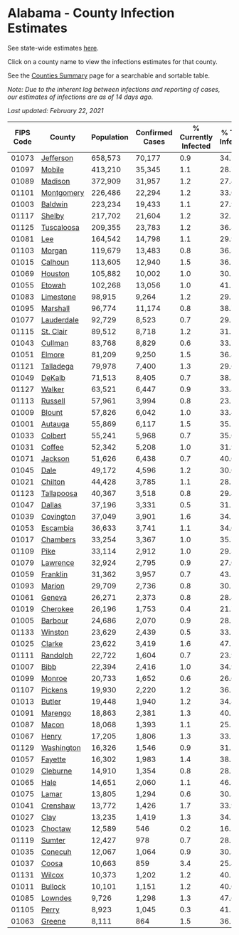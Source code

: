 # Alabama - County Infection Estimates

See state-wide estimates [here](/infections/us-al).

Click on a county name to view the infections estimates for that county.

See the [Counties Summary](/infections/summary-counties) page for a searchable and sortable table.

*Note: Due to the inherent lag between infections and reporting of cases, our estimates of infections are as of 14 days ago.*

*Last updated: February 22, 2021*

|   FIPS Code |                   County |   Population |   Confirmed Cases |   % Currently Infected |   % Total Infected |
|-------------|--------------------------|--------------|-------------------|------------------------|--------------------|
|       01073 |   [Jefferson](jefferson) |      658,573 |            70,177 |                    0.9 |               34.7 |
|       01097 |         [Mobile](mobile) |      413,210 |            35,345 |                    1.1 |               28.7 |
|       01089 |       [Madison](madison) |      372,909 |            31,957 |                    1.2 |               27.4 |
|       01101 | [Montgomery](montgomery) |      226,486 |            22,294 |                    1.2 |               33.0 |
|       01003 |       [Baldwin](baldwin) |      223,234 |            19,433 |                    1.1 |               27.9 |
|       01117 |         [Shelby](shelby) |      217,702 |            21,604 |                    1.2 |               32.1 |
|       01125 | [Tuscaloosa](tuscaloosa) |      209,355 |            23,783 |                    1.2 |               36.8 |
|       01081 |               [Lee](lee) |      164,542 |            14,798 |                    1.1 |               29.9 |
|       01103 |         [Morgan](morgan) |      119,679 |            13,483 |                    0.8 |               36.3 |
|       01015 |       [Calhoun](calhoun) |      113,605 |            12,940 |                    1.5 |               36.1 |
|       01069 |       [Houston](houston) |      105,882 |            10,002 |                    1.0 |               30.2 |
|       01055 |         [Etowah](etowah) |      102,268 |            13,056 |                    1.0 |               41.1 |
|       01083 |   [Limestone](limestone) |       98,915 |             9,264 |                    1.2 |               29.7 |
|       01095 |     [Marshall](marshall) |       96,774 |            11,174 |                    0.8 |               38.7 |
|       01077 | [Lauderdale](lauderdale) |       92,729 |             8,523 |                    0.7 |               29.1 |
|       01115 |   [St. Clair](st.-clair) |       89,512 |             8,718 |                    1.2 |               31.2 |
|       01043 |       [Cullman](cullman) |       83,768 |             8,829 |                    0.6 |               33.7 |
|       01051 |         [Elmore](elmore) |       81,209 |             9,250 |                    1.5 |               36.8 |
|       01121 |   [Talladega](talladega) |       79,978 |             7,400 |                    1.3 |               29.6 |
|       01049 |         [DeKalb](dekalb) |       71,513 |             8,405 |                    0.7 |               38.3 |
|       01127 |         [Walker](walker) |       63,521 |             6,447 |                    0.9 |               33.8 |
|       01113 |       [Russell](russell) |       57,961 |             3,994 |                    0.8 |               23.2 |
|       01009 |         [Blount](blount) |       57,826 |             6,042 |                    1.0 |               33.4 |
|       01001 |       [Autauga](autauga) |       55,869 |             6,117 |                    1.5 |               35.2 |
|       01033 |       [Colbert](colbert) |       55,241 |             5,968 |                    0.7 |               35.0 |
|       01031 |         [Coffee](coffee) |       52,342 |             5,208 |                    1.0 |               31.9 |
|       01071 |       [Jackson](jackson) |       51,626 |             6,438 |                    0.7 |               40.0 |
|       01045 |             [Dale](dale) |       49,172 |             4,596 |                    1.2 |               30.0 |
|       01021 |       [Chilton](chilton) |       44,428 |             3,785 |                    1.1 |               28.2 |
|       01123 | [Tallapoosa](tallapoosa) |       40,367 |             3,518 |                    0.8 |               29.4 |
|       01047 |         [Dallas](dallas) |       37,196 |             3,331 |                    0.5 |               31.2 |
|       01039 |   [Covington](covington) |       37,049 |             3,901 |                    1.6 |               34.2 |
|       01053 |     [Escambia](escambia) |       36,633 |             3,741 |                    1.1 |               34.0 |
|       01017 |     [Chambers](chambers) |       33,254 |             3,367 |                    1.0 |               35.7 |
|       01109 |             [Pike](pike) |       33,114 |             2,912 |                    1.0 |               29.3 |
|       01079 |     [Lawrence](lawrence) |       32,924 |             2,795 |                    0.9 |               27.0 |
|       01059 |     [Franklin](franklin) |       31,362 |             3,957 |                    0.7 |               43.2 |
|       01093 |         [Marion](marion) |       29,709 |             2,736 |                    0.8 |               30.7 |
|       01061 |         [Geneva](geneva) |       26,271 |             2,373 |                    0.8 |               28.4 |
|       01019 |     [Cherokee](cherokee) |       26,196 |             1,753 |                    0.4 |               21.7 |
|       01005 |       [Barbour](barbour) |       24,686 |             2,070 |                    0.9 |               28.2 |
|       01133 |       [Winston](winston) |       23,629 |             2,439 |                    0.5 |               33.5 |
|       01025 |         [Clarke](clarke) |       23,622 |             3,419 |                    1.6 |               47.1 |
|       01111 |     [Randolph](randolph) |       22,722 |             1,604 |                    0.7 |               23.9 |
|       01007 |             [Bibb](bibb) |       22,394 |             2,416 |                    1.0 |               34.9 |
|       01099 |         [Monroe](monroe) |       20,733 |             1,652 |                    0.6 |               26.6 |
|       01107 |       [Pickens](pickens) |       19,930 |             2,220 |                    1.2 |               36.2 |
|       01013 |         [Butler](butler) |       19,448 |             1,940 |                    1.2 |               34.8 |
|       01091 |       [Marengo](marengo) |       18,863 |             2,381 |                    1.3 |               40.2 |
|       01087 |           [Macon](macon) |       18,068 |             1,393 |                    1.1 |               25.5 |
|       01067 |           [Henry](henry) |       17,205 |             1,806 |                    1.3 |               33.7 |
|       01129 | [Washington](washington) |       16,326 |             1,546 |                    0.9 |               31.5 |
|       01057 |       [Fayette](fayette) |       16,302 |             1,983 |                    1.4 |               38.2 |
|       01029 |     [Cleburne](cleburne) |       14,910 |             1,354 |                    0.8 |               28.7 |
|       01065 |             [Hale](hale) |       14,651 |             2,060 |                    1.1 |               46.3 |
|       01075 |           [Lamar](lamar) |       13,805 |             1,294 |                    0.6 |               30.3 |
|       01041 |     [Crenshaw](crenshaw) |       13,772 |             1,426 |                    1.7 |               33.9 |
|       01027 |             [Clay](clay) |       13,235 |             1,419 |                    1.3 |               34.7 |
|       01023 |       [Choctaw](choctaw) |       12,589 |               546 |                    0.2 |               16.2 |
|       01119 |         [Sumter](sumter) |       12,427 |               978 |                    0.7 |               28.1 |
|       01035 |       [Conecuh](conecuh) |       12,067 |             1,064 |                    0.9 |               30.3 |
|       01037 |           [Coosa](coosa) |       10,663 |               859 |                    3.4 |               25.4 |
|       01131 |         [Wilcox](wilcox) |       10,373 |             1,202 |                    1.2 |               40.7 |
|       01011 |       [Bullock](bullock) |       10,101 |             1,151 |                    1.2 |               40.0 |
|       01085 |       [Lowndes](lowndes) |        9,726 |             1,298 |                    1.3 |               47.6 |
|       01105 |           [Perry](perry) |        8,923 |             1,045 |                    0.3 |               41.1 |
|       01063 |         [Greene](greene) |        8,111 |               864 |                    1.5 |               36.5 |